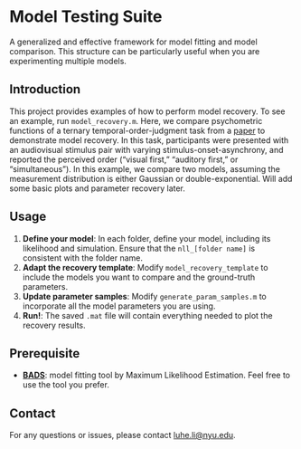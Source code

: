 # Model Testing Suite
A generalized and effective framework for model fitting and model comparison. This structure can be particularly useful when you are experimenting multiple models.

## Introduction
This project provides examples of how to perform model recovery. To see an example, run `model_recovery.m`.
Here, we compare psychometric functions of a ternary temporal-order-judgment task from a [paper](https://elifesciences.org/reviewed-preprints/97765) to demonstrate model recovery. In this task, participants were presented with an audiovisual stimulus pair with varying stimulus-onset-asynchrony, and reported the perceived order (“visual first,” “auditory first,” or “simultaneous”). In this example, we compare two models, assuming the measurement distribution is either Gaussian or double-exponential.
Will add some basic plots and parameter recovery later.

## Usage

1. **Define your model**: In each folder, define your model, including its likelihood and simulation. Ensure that the `nll_[folder name]` is consistent with the folder name.
2. **Adapt the recovery template**: Modify `model_recovery_template` to include the models you want to compare and the ground-truth parameters.
3. **Update parameter samples**: Modify `generate_param_samples.m` to incorporate all the model parameters you are using.
4. **Run!**: The saved `.mat` file will contain everything needed to plot the recovery results.

## Prerequisite
- **[BADS](https://github.com/acerbilab/bads)**: model fitting tool by Maximum Likelihood Estimation. Feel free to use the tool you prefer.

## Contact
For any questions or issues, please contact luhe.li@nyu.edu.